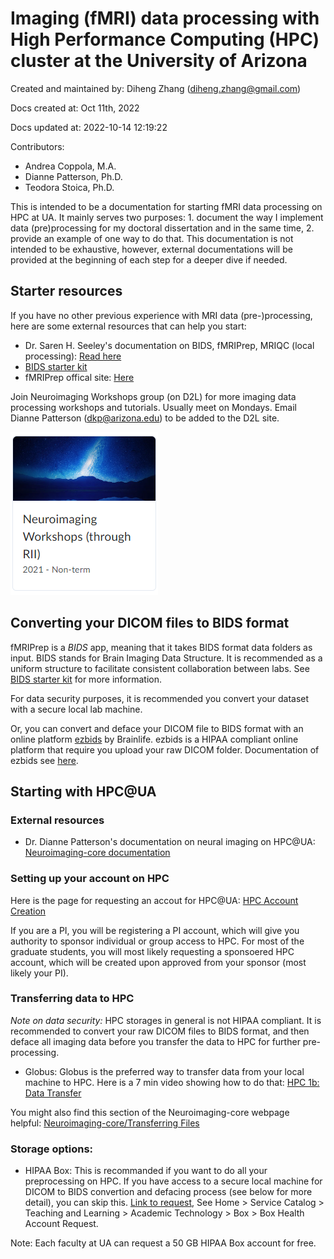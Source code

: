 # Imaging (fMRI) data processing with High Performance Computing (HPC) cluster at the University of Arizona

Created and maintained by: Diheng Zhang ([diheng.zhang@gmail.com](mailto:diheng.zhang@gmail.com))

Docs created at: Oct 11th, 2022

Docs updated at: 2022-10-14 12:19:22 

Contributors:
- Andrea Coppola, M.A.
- Dianne Patterson, Ph.D.
- Teodora Stoica, Ph.D.

This is intended to be a documentation for starting fMRI data processing on HPC at UA. It mainly serves two purposes: 1. document the way I implement data (pre)processing for my doctoral dissertation and in the same time, 2. provide an example of one way to do that. This documentation is not intended to be exhaustive, however, external documentations will be provided at the beginning of each step for a deeper dive if needed.

## Starter resources

If you have no other previous experience with MRI data (pre-)processing, here are some external resources that can help you start:

- Dr. Saren H. Seeley's documentation on BIDS, fMRIPrep, MRIQC (local processing): [Read here](https://rpubs.com/sarenseeley/463941)
- [BIDS starter kit](https://bids-standard.github.io/bids-starter-kit/)
- fMRIPrep offical site: [Here](https://fmriprep.org/en/stable/)

Join Neuroimaging Workshops group (on D2L) for more imaging data processing workshops and tutorials. Usually meet on Mondays. Email Dianne Patterson ([dkp@arizona.edu](mailto:dkp@arizona.edu)) to be added to the D2L site.

![D2L_site](img/D2L.png)


## Converting your DICOM files to BIDS format

fMRIPrep is a *BIDS* app, meaning that it takes BIDS format data folders as input. BIDS stands for Brain Imaging Data Structure. It is recommended as a uniform structure to facilitate consistent collaboration between labs. See [BIDS starter kit](https://bids-standard.github.io/bids-starter-kit/) for more information.

For data security purposes, it is recommended you convert your dataset with a secure local lab machine.

Or, you can convert and deface your DICOM file to BIDS format with an online platform [ezbids](https://brainlife.io/ezbids/) by Brainlife. ezbids is a HIPAA compliant online platform that require you upload your raw DICOM folder. Documentation of ezbids see [here](https://github.com/brainlife/ezbids).

## Starting with HPC@UA

### External resources
- Dr. Dianne Patterson's documentation on neural imaging on HPC@UA: [Neuroimaging-core documentation](https://neuroimaging-core-docs.readthedocs.io/en/latest/pages/hpc.html)

### Setting up your account on HPC

Here is the page for requesting an accout for HPC@UA: [HPC Account Creation](https://public.confluence.arizona.edu/display/UAHPC/Account+Creation)

If you are a PI, you will be registering a PI account, which will give you authority to sponsor individual or group access to HPC. For most of the graduate students, you will most likely requesting a sponsoered HPC account, which will be created upon approved from your sponsor (most likely your PI).

### Transferring data to HPC

*Note on data security:* HPC storages in general is not HIPAA compliant. It is recommended to convert your raw DICOM files to BIDS format, and then deface all imaging data before you transfer the data to HPC for further pre-processing.

- Globus:
Globus is the preferred way to transfer data from your local machine to HPC. Here is a 7 min video showing how to do that: [HPC 1b: Data Transfer](https://arizona.openclass.ai/resource/lesson-619ed67e898b4fb790c4e52a)  
  
You might also find this section of the Neuroimaging-core webpage helpful: [Neuroimaging-core/Transferring Files](https://neuroimaging-core-docs.readthedocs.io/en/latest/pages/hpc.html#transferring-files)

### Storage options:

- HIPAA Box: This is recommanded if you want to do all your preprocessing on HPC. If you have access to a secure local machine for DICOM to BIDS convertion and defacing process (see below for more detail), you can skip this. [Link to request](https://uarizona.service-now.com/), See Home > Service Catalog > Teaching and Learning > Academic Technology > Box > Box Health Account Request.

Note: Each faculty at UA can request a 50 GB HIPAA Box account for free.